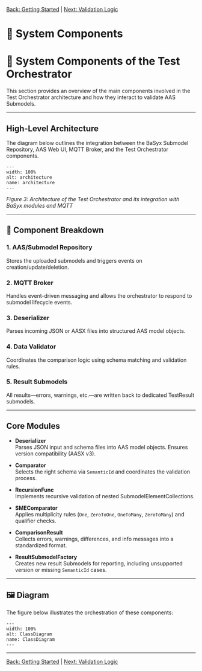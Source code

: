 [Back: Getting Started](getting_started.md) | [Next: Validation Logic](validation_logic.md)

# 🧱 System Components


# 🧩 System Components of the Test Orchestrator
This section provides an overview of the main components involved in the Test Orchestrator architecture and how they interact to validate AAS Submodels.

---

## High-Level Architecture

The diagram below outlines the integration between the BaSyx Submodel Repository, AAS Web UI, MQTT Broker, and the Test Orchestrator components.

```{figure} ./images/architecture.pdf
---
width: 100%
alt: architecture
name: architecture
---
```

*Figure 3: Architecture of the Test Orchestrator and its integration with BaSyx modules and MQTT*

---

## 🔧 Component Breakdown

### 1. AAS/Submodel Repository
Stores the uploaded submodels and triggers events on creation/update/deletion.

### 2. MQTT Broker
Handles event-driven messaging and allows the orchestrator to respond to submodel lifecycle events.

### 3. Deserializer
Parses incoming JSON or AASX files into structured AAS model objects.

### 4. Data Validator
Coordinates the comparison logic using schema matching and validation rules.

### 5. Result Submodels
All results—errors, warnings, etc.—are written back to dedicated TestResult submodels.

---

## Core Modules

- **Deserializer**  
  Parses JSON input and schema files into AAS model objects. Ensures version compatibility (AASX v3).

- **Comparator**  
  Selects the right schema via `SemanticId` and coordinates the validation process.

- **RecursionFunc**  
  Implements recursive validation of nested SubmodelElementCollections.

- **SMEComparator**  
  Applies multiplicity rules (`One`, `ZeroToOne`, `OneToMany`, `ZeroToMany`) and qualifier checks.

- **ComparisonResult**  
  Collects errors, warnings, differences, and info messages into a standardized format.

- **ResultSubmodelFactory**  
  Creates new result Submodels for reporting, including unsupported version or missing `SemanticId` cases.

---

## 🖼 Diagram

The figure below illustrates the orchestration of these components:

```{figure} ./images/ClassDiagram.png
---
width: 100%
alt: ClassDiagram
name: ClassDiagram
---
```


---

[Back: Getting Started](getting_started.md) | [Next: Validation Logic](validation_logic.md)

